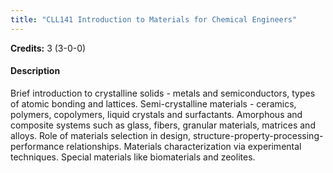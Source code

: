```yaml
---
title: "CLL141 Introduction to Materials for Chemical Engineers"
---
```

**Credits:** 3 (3-0-0)

#### Description
Brief introduction to crystalline solids - metals and semiconductors, types of atomic bonding and lattices. Semi-crystalline materials - ceramics, polymers, copolymers, liquid crystals and surfactants. Amorphous and composite systems such as glass, fibers, granular materials, matrices and alloys. Role of materials selection in design, structure-property-processing-performance relationships. Materials characterization via experimental techniques. Special materials like biomaterials and zeolites.